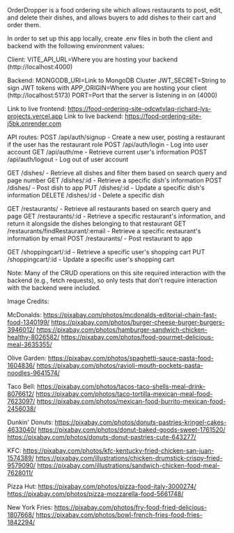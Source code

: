 OrderDropper is a food ordering site which allows restaurants to post, edit, and delete their dishes, and allows buyers to add dishes to their cart and order them.

In order to set up this app locally, create .env files in both the client and backend with the following environment values:

Client:
VITE_API_URL=Where you are hosting your backend (http://localhost:4000)

Backend:
MONGODB_URI=Link to MongoDB Cluster
JWT_SECRET=String to sign JWT tokens with
APP_ORIGIN=Where you are hosting your client (http://localhost:5173)
PORT=Port that the server is listening in on (4000)

Link to live frontend: https://food-ordering-site-odcwtvlaq-richard-lys-projects.vercel.app
Link to live backend: https://food-ordering-site-j5bk.onrender.com

API routes:
POST /api/auth/signup - Create a new user, posting a restaurant if the user has the restaurant role
POST /api/auth/login - Log into user account
GET /api/auth/me - Retrieve current user's information
POST /api/auth/logout - Log out of user account

GET /dishes/ - Retrieve all dishes and filter them based on search query and page number
GET /dishes/:id - Retrieve a specific dish's information
POST /dishes/ - Post dish to app
PUT /dishes/:id - Update a specific dish's information
DELETE /dishes/:id - Delete a specific dish

GET /restaurants/ - Retrieve all restaurants based on search query and page
GET /restaurants/:id - Retrieve a specific restaurant's information, and return it alongside the dishes belonging to that restaurant
GET /restaurants/findRestaurant/:email - Retrieve a specific restaurant's information by email
POST /restaurants/ - Post restaurant to app

GET /shoppingcart/:id - Retrieve a specific user's shopping cart
PUT /shoppingcart/:id - Update a specific user's shopping cart

Note: Many of the CRUD operations on this site required interaction with the backend (e.g., fetch requests), so only tests that don't require interaction with the backend were included.

Image Credits: 

McDonalds:
https://pixabay.com/photos/mcdonalds-editorial-chain-fast-food-1340199/
https://pixabay.com/photos/burger-cheese-burger-burgers-3946012/
https://pixabay.com/photos/hamburger-sandwich-chicken-healthy-8026582/
https://pixabay.com/photos/food-gourmet-delicious-meal-3635355/

Olive Garden:
https://pixabay.com/photos/spaghetti-sauce-pasta-food-1604836/
https://pixabay.com/photos/ravioli-mouth-pockets-pasta-noodles-9641574/

Taco Bell:
https://pixabay.com/photos/tacos-taco-shells-meal-drink-8076612/
https://pixabay.com/photos/taco-tortilla-mexican-meal-food-7623097/
https://pixabay.com/photos/mexican-food-burrito-mexican-food-2456038/

Dunkin' Donuts:
https://pixabay.com/photos/donuts-pastries-kringel-cakes-4633040/
https://pixabay.com/photos/donut-baked-goods-sweet-1761520/
https://pixabay.com/photos/donuts-donut-pastries-cute-643277/

KFC:
https://pixabay.com/photos/kfc-kentucky-fried-chicken-san-juan-1574389/
https://pixabay.com/illustrations/chicken-drumstick-crispy-fried-9579090/
https://pixabay.com/illustrations/sandwich-chicken-food-meal-7628011/

Pizza Hut:
https://pixabay.com/photos/pizza-food-italy-3000274/
https://pixabay.com/photos/pizza-mozzarella-food-5661748/

New York Fries:
https://pixabay.com/photos/fry-food-fried-delicious-1807668/
https://pixabay.com/photos/bowl-french-fries-food-fries-1842294/